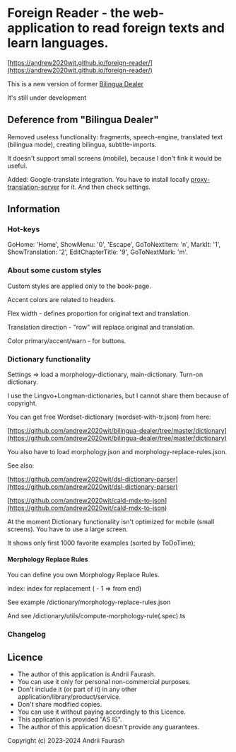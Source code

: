# Foreign Reader - the web-application to read foreign texts and learn languages.

[https://andrew2020wit.github.io/foreign-reader/](https://andrew2020wit.github.io/foreign-reader/)

This is a new version of former [Bilingua Dealer](https://github.com/andrew2020wit/bilingua-dealer)

It's still under development

## Deference from  "Bilingua Dealer"

Removed useless functionality: fragments, speech-engine, translated text (bilingua mode),
creating bilingua, subtitle-imports.

It doesn't support small screens (mobile), because I don't fink it would be useful.

Added: Google-translate integration. You have to install locally
[proxy-translation-server](https://github.com/andrew2020wit/proxy-translation-server)
for it. And then check settings.

## Information

### Hot-keys

GoHome: 'Home', ShowMenu: '0', 'Escape', GoToNextItem: 'n', MarkIt: '1',
ShowTranslation: '2', EditChapterTitle: '9', GoToNextMark: 'm'.

### About some custom styles

Custom styles are applied only to the book-page.

Accent colors are related to headers.

Flex width - defines proportion for original text and translation.

Translation direction - "row" will replace original and translation.

Color primary/accent/warn - for buttons.

### Dictionary functionality

Settings => load a morphology-dictionary, main-dictionary. Turn-on dictionary.

I use the Lingvo+Longman-dictionaries, but I cannot share them because of copyright.

You can get free Wordset-dictionary (wordset-with-tr.json) from here:

[https://github.com/andrew2020wit/bilingua-dealer/tree/master/dictionary](https://github.com/andrew2020wit/bilingua-dealer/tree/master/dictionary)

You also have to load morphology.json and morphology-replace-rules.json.

See also:

[https://github.com/andrew2020wit/dsl-dictionary-parser](https://github.com/andrew2020wit/dsl-dictionary-parser)

[https://github.com/andrew2020wit/cald-mdx-to-json](https://github.com/andrew2020wit/cald-mdx-to-json)

At the moment Dictionary functionality isn't  optimized for mobile (small screens). You have to use a large screen.

It shows only first 1000 favorite examples (sorted by ToDoTime);

#### Morphology Replace Rules

You can define you own Morphology Replace Rules.

index: index for replacement ( - 1 => from end)

See example /dictionary/morphology-replace-rules.json

And see /dictionary/utils/compute-morphology-rule(.spec).ts

### Changelog


## Licence

- The author of this application is Andrii Faurash.
- You can use it only for personal non-commercial purposes.
- Don't include it (or part of it) in any other application/library/product/service.
- Don't share modified copies.
- You can use it without paying accordingly to this Licence.
- This application is provided "AS IS".
- The author of this application doesn't provide any guarantees.

Copyright (c) 2023-2024 Andrii Faurash
